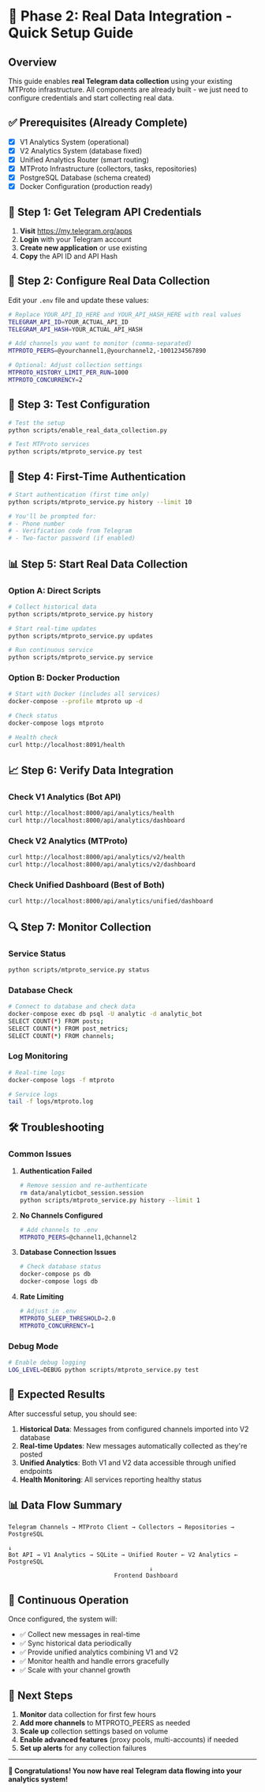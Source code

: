 # 🚀 Phase 2: Real Data Integration - Quick Setup Guide

## Overview
This guide enables **real Telegram data collection** using your existing MTProto infrastructure. All components are already built - we just need to configure credentials and start collecting real data.

## ✅ Prerequisites (Already Complete)
- [x] V1 Analytics System (operational)
- [x] V2 Analytics System (database fixed)
- [x] Unified Analytics Router (smart routing)
- [x] MTProto Infrastructure (collectors, tasks, repositories)
- [x] PostgreSQL Database (schema created)
- [x] Docker Configuration (production ready)

## 🔧 Step 1: Get Telegram API Credentials

1. **Visit** https://my.telegram.org/apps
2. **Login** with your Telegram account
3. **Create new application** or use existing
4. **Copy** the API ID and API Hash

## 📝 Step 2: Configure Real Data Collection

Edit your `.env` file and update these values:

```bash
# Replace YOUR_API_ID_HERE and YOUR_API_HASH_HERE with real values
TELEGRAM_API_ID=YOUR_ACTUAL_API_ID
TELEGRAM_API_HASH=YOUR_ACTUAL_API_HASH

# Add channels you want to monitor (comma-separated)
MTPROTO_PEERS=@yourchannel1,@yourchannel2,-1001234567890

# Optional: Adjust collection settings
MTPROTO_HISTORY_LIMIT_PER_RUN=1000
MTPROTO_CONCURRENCY=2
```

## 🧪 Step 3: Test Configuration

```bash
# Test the setup
python scripts/enable_real_data_collection.py

# Test MTProto services
python scripts/mtproto_service.py test
```

## 🔐 Step 4: First-Time Authentication

```bash
# Start authentication (first time only)
python scripts/mtproto_service.py history --limit 10

# You'll be prompted for:
# - Phone number
# - Verification code from Telegram
# - Two-factor password (if enabled)
```

## 📊 Step 5: Start Real Data Collection

### Option A: Direct Scripts
```bash
# Collect historical data
python scripts/mtproto_service.py history

# Start real-time updates
python scripts/mtproto_service.py updates

# Run continuous service
python scripts/mtproto_service.py service
```

### Option B: Docker Production
```bash
# Start with Docker (includes all services)
docker-compose --profile mtproto up -d

# Check status
docker-compose logs mtproto

# Health check
curl http://localhost:8091/health
```

## 📈 Step 6: Verify Data Integration

### Check V1 Analytics (Bot API)
```bash
curl http://localhost:8000/api/analytics/health
curl http://localhost:8000/api/analytics/dashboard
```

### Check V2 Analytics (MTProto)
```bash
curl http://localhost:8000/api/analytics/v2/health
curl http://localhost:8000/api/analytics/v2/dashboard
```

### Check Unified Dashboard (Best of Both)
```bash
curl http://localhost:8000/api/analytics/unified/dashboard
```

## 🔍 Step 7: Monitor Collection

### Service Status
```bash
python scripts/mtproto_service.py status
```

### Database Check
```bash
# Connect to database and check data
docker-compose exec db psql -U analytic -d analytic_bot
SELECT COUNT(*) FROM posts;
SELECT COUNT(*) FROM post_metrics;
SELECT COUNT(*) FROM channels;
```

### Log Monitoring
```bash
# Real-time logs
docker-compose logs -f mtproto

# Service logs
tail -f logs/mtproto.log
```

## 🛠️ Troubleshooting

### Common Issues

1. **Authentication Failed**
   ```bash
   # Remove session and re-authenticate
   rm data/analyticbot_session.session
   python scripts/mtproto_service.py history --limit 1
   ```

2. **No Channels Configured**
   ```bash
   # Add channels to .env
   MTPROTO_PEERS=@channel1,@channel2
   ```

3. **Database Connection Issues**
   ```bash
   # Check database status
   docker-compose ps db
   docker-compose logs db
   ```

4. **Rate Limiting**
   ```bash
   # Adjust in .env
   MTPROTO_SLEEP_THRESHOLD=2.0
   MTPROTO_CONCURRENCY=1
   ```

### Debug Mode
```bash
# Enable debug logging
LOG_LEVEL=DEBUG python scripts/mtproto_service.py test
```

## 🎯 Expected Results

After successful setup, you should see:

1. **Historical Data**: Messages from configured channels imported into V2 database
2. **Real-time Updates**: New messages automatically collected as they're posted
3. **Unified Analytics**: Both V1 and V2 data accessible through unified endpoints
4. **Health Monitoring**: All services reporting healthy status

## 📊 Data Flow Summary

```
Telegram Channels → MTProto Client → Collectors → Repositories → PostgreSQL
                                                                        ↓
Bot API → V1 Analytics → SQLite → Unified Router ← V2 Analytics ← PostgreSQL
                                        ↓
                              Frontend Dashboard
```

## 🔄 Continuous Operation

Once configured, the system will:
- ✅ Collect new messages in real-time
- ✅ Sync historical data periodically  
- ✅ Provide unified analytics combining V1 and V2
- ✅ Monitor health and handle errors gracefully
- ✅ Scale with your channel growth

## 🚀 Next Steps

1. **Monitor** data collection for first few hours
2. **Add more channels** to MTPROTO_PEERS as needed
3. **Scale up** collection settings based on volume
4. **Enable advanced features** (proxy pools, multi-accounts) if needed
5. **Set up alerts** for any collection failures

---

**🎉 Congratulations! You now have real Telegram data flowing into your analytics system!**
